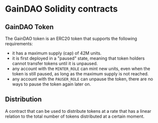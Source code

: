 # GainDAO Solidity contracts

## GainDAO Token
The GainDAO token is an ERC20 token that supports the following requirements:
- it has a maximum supply (cap) of 42M units.
- it is first deployed in a "paused" state, meaning that token holders cannot transfer tokens
  until it is unpaused.
- any account with the `MINTER_ROLE` can mint new units, even when the token is still paused,
  as long as the maximum supply is not reached.
- any account with the `PAUSER_ROLE` can unpause the token, there are no ways to pause the token
  again later on.

## Distribution
A contract that can be used to distribute tokens at a rate that has a linear relation to the total
number of tokens distributed at a certain moment.

